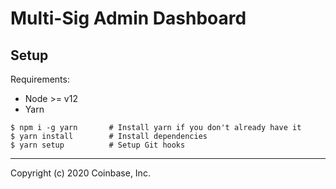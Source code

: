 # Multi-Sig Admin Dashboard

## Setup

Requirements:

- Node >= v12
- Yarn

```
$ npm i -g yarn       # Install yarn if you don't already have it
$ yarn install        # Install dependencies
$ yarn setup          # Setup Git hooks
```

---

Copyright (c) 2020 Coinbase, Inc.
